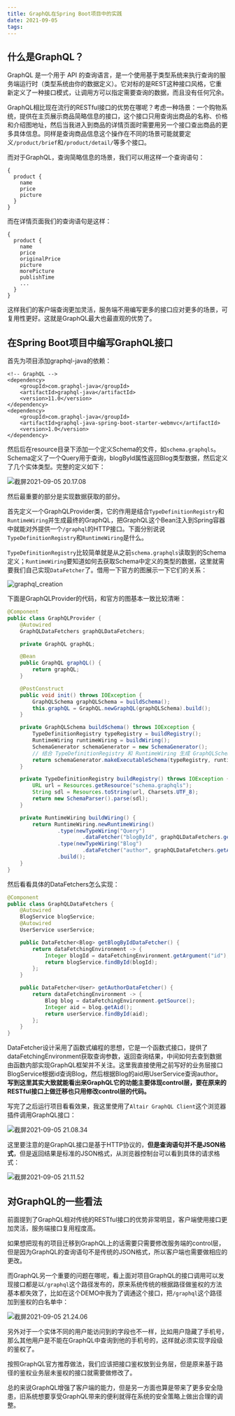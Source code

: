 ```yaml
---
title: GraphQL在Spring Boot项目中的实践
date: 2021-09-05
tags:
---
```


## 什么是GraphQL？

GraphQL 是一个用于 API 的查询语言，是一个使用基于类型系统来执行查询的服务端运行时（类型系统由你的数据定义）。它对标的是REST这种接口风格，它重新定义了一种接口模式，让调用方可以指定需要查询的数据，而且没有任何冗余。

<!-- more --> 

GraphQL相比现在流行的RESTful接口的优势在哪呢？考虑一种场景：一个购物系统，提供在主页展示商品简略信息的接口，这个接口只用查询出商品的名称、价格和介绍图地址，然后当我进入到商品的详情页面时需要用另一个接口查出商品的更多具体信息。同样是查询商品信息这个操作在不同的场景可能就要定义`/product/brief`和`/product/detail/`等多个接口。

而对于GraphQL，查询简略信息的场景，我们可以用这样一个查询语句：

```
{
  product {
    name
    price
    picture
  }
}
```

而在详情页面我们的查询语句是这样：

```
{
  product {
    name
    price
    originalPrice
    picture
    morePicture
    publishTime
    ...
  }
}
```

这样我们的客户端查询更加灵活，服务端不用编写更多的接口应对更多的场景，可复用性更好。这就是GraphQL最大也最直观的优势了。

## 在Spring Boot项目中编写GraphQL接口

首先为项目添加graphql-java的依赖：

```
<!-- GraphQL -->
<dependency>
    <groupId>com.graphql-java</groupId>
    <artifactId>graphql-java</artifactId>
    <version>11.0</version>
</dependency>
<dependency>
    <groupId>com.graphql-java</groupId>
    <artifactId>graphql-java-spring-boot-starter-webmvc</artifactId>
    <version>1.0</version>
</dependency>
```

然后后在resource目录下添加一个定义Schema的文件，如`schema.graphqls`。Schema定义了一个Query用于查询，blogById属性返回Blog类型数据，然后定义了几个实体类型。完整的定义如下：

![截屏2021-09-05 20.17.08](https://i.loli.net/2021/09/05/ZwGEDuKAxpodB1n.png)

然后最重要的部分是实现数据获取的部分。

首先定义一个GraphQLProvider类，它的作用是结合`TypeDefinitionRegistry`和`RuntimeWiring`并生成最终的GraphQL，把GraphQL这个Bean注入到Spring容器中就能对外提供一个`/graphql`的HTTP接口。下面分别说说`TypeDefinitionRegistry`和`RuntimeWiring`是什么。

`TypeDefinitionRegistry`比较简单就是从之前`schema.graphqls`读取到的Schema定义；`RuntimeWiring`要知道如何去获取Schema中定义的类型的数据，这里就需要我们自己实现`DataFetcher`了。借用一下官方的图展示一下它们的关系：

![graphql_creation](https://www.graphql-java.com/images/graphql_creation.png)

下面是GraphQLProvider的代码，和官方的图基本一致比较清晰：

```java
@Component
public class GraphQLProvider {
    @Autowired
    GraphQLDataFetchers graphQLDataFetchers;

    private GraphQL graphQL;

    @Bean
    public GraphQL graphQL() {
        return graphQL;
    }

    @PostConstruct
    public void init() throws IOException {
        GraphQLSchema graphQLSchema = buildSchema();
        this.graphQL = GraphQL.newGraphQL(graphQLSchema).build();
    }

    private GraphQLSchema buildSchema() throws IOException {
        TypeDefinitionRegistry typeRegistry = buildRegistry();
        RuntimeWiring runtimeWiring = buildWiring();
        SchemaGenerator schemaGenerator = new SchemaGenerator();
        // 结合 TypeDefinitionRegistry 和 RuntimeWiring 生成 GraphQLSchema
        return schemaGenerator.makeExecutableSchema(typeRegistry, runtimeWiring);
    }

    private TypeDefinitionRegistry buildRegistry() throws IOException {
        URL url = Resources.getResource("schema.graphqls");
        String sdl = Resources.toString(url, Charsets.UTF_8);
        return new SchemaParser().parse(sdl);
    }

    private RuntimeWiring buildWiring() {
        return RuntimeWiring.newRuntimeWiring()
                .type(newTypeWiring("Query")
                        .dataFetcher("blogById", graphQLDataFetchers.getBlogByIdDataFetcher()))
                .type(newTypeWiring("Blog")
                        .dataFetcher("author", graphQLDataFetchers.getAuthorDataFetcher()))
                .build();
    }
}
```

然后看看具体的DataFetchers怎么实现：

```java
@Component
public class GraphQLDataFetchers {
    @Autowired
    BlogService blogService;
    @Autowired
    UserService userService;

    public DataFetcher<Blog> getBlogByIdDataFetcher() {
        return dataFetchingEnvironment -> {
            Integer blogId = dataFetchingEnvironment.getArgument("id");
            return blogService.findById(blogId);
        };
    }

    public DataFetcher<User> getAuthorDataFetcher() {
        return dataFetchingEnvironment -> {
            Blog blog = dataFetchingEnvironment.getSource();
            Integer aid = blog.getAid();
            return userService.findById(aid);
        };
    }
}
```

DataFetcher设计采用了函数式编程的思想，它是一个函数式接口，提供了dataFetchingEnvironment获取查询参数，返回查询结果，中间如何去查到数据由函数内部实现GraphQL框架并不关注。这里我直接使用之前写好的业务层接口BlogService根据id查询Blog，然后根据Blog的aid用UserService查询author。**写到这里其实大致就能看出来GraphQL它的功能主要体现control层，要在原来的RESTful接口上做迁移也只用修改control层的代码。**

写完了之后运行项目看看效果，我这里使用了`Altair GraphQL Client`这个浏览器插件调用GraphQL接口：

![截屏2021-09-05 21.08.34](https://i.loli.net/2021/09/05/XJeKBYbLO8jESI1.png)

这里要注意的是GraphQL接口是基于HTTP协议的，**但是查询语句并不是JSON格式**，但是返回结果是标准的JSON格式，从浏览器控制台可以看到具体的请求格式：

![截屏2021-09-05 21.11.52](https://i.loli.net/2021/09/05/9KQyfkWHLoPih1c.png)

## 对GraphQL的一些看法

前面提到了GraphQL相对传统的RESTful接口的优势非常明显，客户端使用接口更加灵活，服务端接口复用程度高。

如果想把现有的项目迁移到GraphQL上的话需要只需要修改服务端的control层，但是因为GraphQL的查询语句不是传统的JSON格式，所以客户端也需要做相应的更改。

而GraphQL另一个重要的问题在哪呢，看上面对项目GraphQL的接口调用可以发现接口都是以`/graphql`这个路径发布的，原来系统传统的根据路径做鉴权的方法基本都失效了，比如在这个DEMO中我为了调通这个接口，把`/graphql`这个路径加到鉴权的白名单中：

![截屏2021-09-05 21.24.06](https://i.loli.net/2021/09/05/b7O39R4m5PsNcdY.png)

另外对于一个实体不同的用户能访问到的字段也不一样，比如用户隐藏了手机号，那么其他用户是不能在GraphQL中查询到他的手机号的，这样就必须实现字段级的鉴权了。

按照GraphQL官方推荐做法，我们应该把接口鉴权放到业务层，但是原来基于路径的鉴权业务层未鉴权的接口就需要做修改了。

总的来说GraphQL增强了客户端的能力，但是另一方面也算是带来了更多安全隐患，旧系统想要享受GraphQL带来的便利就得在系统的安全策略上做出合理的调整。